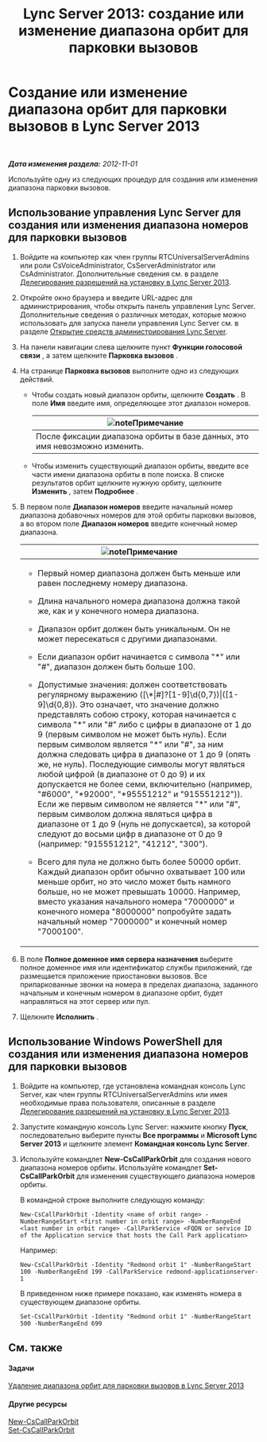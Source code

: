 ﻿---
title: 'Lync Server 2013: создание или изменение диапазона орбит для парковки вызовов'
TOCTitle: Создание или изменение диапазона орбит для парковки вызовов
ms:assetid: 549ec118-eee5-4333-9416-80929ec057e0
ms:mtpsurl: https://technet.microsoft.com/ru-ru/library/Gg398361(v=OCS.15)
ms:contentKeyID: 49309789
ms.date: 05/19/2016
mtps_version: v=OCS.15
ms.translationtype: HT
---

# Создание или изменение диапазона орбит для парковки вызовов в Lync Server 2013

 

_**Дата изменения раздела:** 2012-11-01_

Используйте одну из следующих процедур для создания или изменения диапазона парковки вызовов.

## Использование управления Lync Server для создания или изменения диапазона номеров для парковки вызовов

1.  Войдите на компьютер как член группы RTCUniversalServerAdmins или роли CsVoiceAdministrator, CsServerAdministrator или CsAdministrator. Дополнительные сведения см. в разделе [Делегирование разрешений на установку в Lync Server 2013](lync-server-2013-delegate-setup-permissions.md).

2.  Откройте окно браузера и введите URL-адрес для администрирования, чтобы открыть панель управления Lync Server. Дополнительные сведения о различных методах, которые можно использовать для запуска панели управления Lync Server см. в разделе [Открытие средств администрирования Lync Server](lync-server-2013-open-lync-server-administrative-tools.md).

3.  На панели навигации слева щелкните пункт **Функции голосовой связи** , а затем щелкните **Парковка вызовов** .

4.  На странице **Парковка вызовов** выполните одно из следующих действий.
    
      - Чтобы создать новый диапазон орбиты, щелкните **Создать** . В поле **Имя** введите имя, определяющее этот диапазон номеров.
        
        <table>
        <thead>
        <tr class="header">
        <th><img src="images/Gg398412.note(OCS.15).gif" title="note" alt="note" />Примечание</th>
        </tr>
        </thead>
        <tbody>
        <tr class="odd">
        <td>После фиксации диапазона орбиты в базе данных, это имя невозможно изменить.</td>
        </tr>
        </tbody>
        </table>
    
      - Чтобы изменить существующий диапазон орбиты, введите все части имени диапазона орбиты в поле поиска. В списке результатов орбит щелкните нужную орбиту, щелкните **Изменить** , затем **Подробнее** .

5.  В первом поле **Диапазон номеров** введите начальный номер диапазона добавочных номеров для этой орбиты парковки вызовов, а во втором поле **Диапазон номеров** введите конечный номер диапазона.
    
    <table>
    <colgroup>
    <col style="width: 100%" />
    </colgroup>
    <thead>
    <tr class="header">
    <th><img src="images/Gg398412.note(OCS.15).gif" title="note" alt="note" />Примечание</th>
    </tr>
    </thead>
    <tbody>
    <tr class="odd">
    <td><ul>
    <li><p>Первый номер диапазона должен быть меньше или равен последнему номеру диапазона.</p></li>
    <li><p>Длина начального номера диапазона должна такой же, как и у конечного номера диапазона.</p></li>
    <li><p>Диапазон орбит должен быть уникальным. Он не может пересекаться с другими диапазонами.</p></li>
    <li><p>Если диапазон орбит начинается с символа &quot;*&quot; или &quot;#&quot;, диапазон должен быть больше 100.</p></li>
    <li><p>Допустимые значения: должен соответствовать регулярному выражению ([\*|#]?[1-9]\d{0,7})|([1-9]\d{0,8}). Это означает, что значение должно представлять собою строку, которая начинается с символа &quot;*&quot; или &quot;#&quot; либо с цифры в диапазоне от 1 до 9 (первым символом не может быть нуль). Если первым символом является &quot;*&quot; или &quot;#&quot;, за ним должна следовать цифра в диапазоне от 1 до 9 (опять же, не нуль). Последующие символы могут являться любой цифрой (в диапазоне от 0 до 9) и их допускается не более семи, включительно (например, &quot;#6000&quot;, &quot;*92000&quot;, &quot;*95551212&quot; и &quot;915551212&quot;)). Если же первым символом не является &quot;*&quot; или &quot;#&quot;, первым символом должна являться цифра в диапазоне от 1 до 9 (нуль не допускается), за которой следуют до восьми цифр в диапазоне от 0 до 9 (например: &quot;915551212&quot;, &quot;41212&quot;, &quot;300&quot;).</p></li>
    <li><p>Всего для пула не должно быть более 50000 орбит. Каждый диапазон орбит обычно охватывает 100 или меньше орбит, но это число может быть намного больше, но не может превышать 10000. Например, вместо указания начального номера &quot;7000000&quot; и конечного номера &quot;8000000&quot; попробуйте задать начальный номер &quot;7000000&quot; и конечный номер &quot;7000100&quot;.</p></li>
    </ul></td>
    </tr>
    </tbody>
    </table>


6.  В поле **Полное доменное имя сервера назначения** выберите полное доменное имя или идентификатор службы приложений, где размещается приложение приостановки вызовов. Все припаркованные звонки на номера в пределах диапазона, заданного начальным и конечным номером в диапазоне орбит, будет направляться на этот сервер или пул.

7.  Щелкните **Исполнить** .

## Использование Windows PowerShell для создания или изменения диапазона номеров для парковки вызовов

1.  Войдите на компьютер, где установлена командная консоль Lync Server, как член группы RTCUniversalServerAdmins или имея необходимые права пользователя, описанные в разделе [Делегирование разрешений на установку в Lync Server 2013](lync-server-2013-delegate-setup-permissions.md).

2.  Запустите командную консоль Lync Server: нажмите кнопку **Пуск**, последовательно выберите пункты **Все программы** и **Microsoft Lync Server 2013** и щелкните элемент **Командная консоль Lync Server**.

3.  Используйте командлет **New-CsCallParkOrbit** для создания нового диапазона номеров орбиты. Используйте командлет **Set-CsCallParkOrbit** для изменения существующего диапазона номеров орбиты.
    
    В командной строке выполните следующую команду:
    
        New-CsCallParkOrbit -Identity <name of orbit range> -NumberRangeStart <first number in orbit range> -NumberRangeEnd <last number in orbit range> -CallParkService <FQDN or service ID of the Application service that hosts the Call Park application>
    
    Например:
    
        New-CsCallParkOrbit -Identity "Redmond orbit 1" -NumberRangeStart 100 -NumberRangeEnd 199 -CallParkService redmond-applicationserver-1
    
    В приведенном ниже примере показано, как изменять номера в существующем диапазоне орбиты.
    
        Set-CsCallParkOrbit -Identity "Redmond orbit 1" -NumberRangeStart 500 -NumberRangeEnd 699

## См. также

#### Задачи

[Удаление диапазона орбит для парковки вызовов в Lync Server 2013](lync-server-2013-delete-a-call-park-orbit-range.md)  

#### Другие ресурсы

[New-CsCallParkOrbit](https://docs.microsoft.com/en-us/powershell/module/skype/New-CsCallParkOrbit)  
[Set-CsCallParkOrbit](https://docs.microsoft.com/en-us/powershell/module/skype/Set-CsCallParkOrbit)

